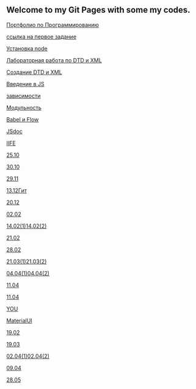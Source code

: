 ## Welcome to my Git Pages with some my codes.

<a href="https://vexelb.github.io/ProgPort/">Портфолио по Программированию</a>



<a href="https://github.com/VexelB/main/blob/master/index.js">ссылка на первое задание</a>

<a href="https://github.com/VexelB/web_lr1/tree/master/lr1">Установка node</a>

<a href="https://github.com/VexelB/web_lr1/tree/master/lr2">Лабораторная работа по DTD и XML</a>

<a href="https://github.com/VexelB/web_lr1/tree/master/lr3-60918">Создание DTD и XML</a>

<a href="https://kodaktor.ru/task_ef9b4">Введение в JS</a>

<a href="https://vexelb.github.io/web27918/">зависимости</a>

<a href="https://vexelb.github.io/270918/">Модульность</a>

<a href="https://vexelb.github.io/web410/">Babel и Flow</a>

<a href="https://vexelb.github.io/web111018/">JSdoc</a>

<a href="https://kodaktor.ru/?!=mda_7e900">IIFE</a>

<a href="https://kodaktor.ru/?!=mda2510_74e62">25.10</a>

<a href="https://kodaktor.ru/?!=mdaush_73e91">30.10</a>

<a href="https://kodaktor.ru/?!=mda2911_5d478">29.11</a>

<a href="https://myvery1app.herokuapp.com/">13.12</a><a href="https://github.com/VexelB/web1312">Гит</a>

<a href="https://morning-tundra-96606.herokuapp.com/static.pdf">20.12</a>

<a href="https://kodaktor.ru/?!=click_7889c">02.02</a>

<a href="https://kodaktor.ru/?!=nodelist_e5a5e">14.02(1)</a><a href="https://kodaktor.ru/?!=5_d8692">14.02(2)</a>

<a href="https://kodaktor.ru/custom_e7b05">21.02</a>

<a href="https://kodaktor.ru/mda_040e8">28.02</a>

<a href="https://kodaktor.ru/?!=jeka_d94e7">21.03(1)</a><a href="https://kodaktor.ru/?!=jeka_78dea">21.03(2)</a>

<a href="https://kodaktor.ru/?!=react_simple_39f9f">04.04(1)</a><a href="https://kodaktor.ru/?!=28032019_48c28">04.04(2)</a>

<a href="https://php-study1-gossoudarev.c9users.io/students/Jekich/1804.php">11.04</a>

<a href="https://php-study1-gossoudarev.c9users.io/students/Jekich/1804.php">11.04</a>

<a href="https://vexelb.github.io/you/">YOU</a>

<a href="https://vexelb.github.io/starsanddays/">MaterialUI</a>

<a href="https://vexelb.github.io/moment_bundle/">19.02</a>

<a href="https://moodle.herzen.spb.ru/mod/forum/discuss.php?d=9054">19.03</a>

<a href="https://kodaktor.ru/?!=02042019_e77b2">02.04(1)</a><a href="https://php-study1-gossoudarev.c9users.io/students/Jekich/jeka.php?age=12">02.04(2)</a>

<a href="https://php-study1-gossoudarev.c9users.io/students/Jekich/index.php">09.04</a>

<a href="https://php-study1-gossoudarev.c9users.io/students/Jekich/reviews/read.php">28.05</a>
